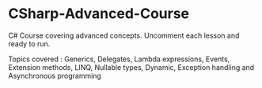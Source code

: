 # CSharp-Advanced-Course

C# Course covering advanced concepts. Uncomment each lesson and ready to run.

Topics covered : Generics, Delegates, Lambda expressions, Events, Extension methods, LINQ, Nullable types, Dynamic, Exception handling and Asynchronous programming 
